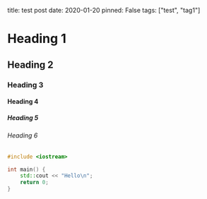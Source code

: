 title: test post
date: 2020-01-20
pinned: False
tags: ["test", "tag1"]

# Heading 1

## Heading 2

### Heading 3

#### Heading 4

##### Heading 5

###### Heading 6

```cpp
#include <iostream>

int main() {
    std::cout << "Hello\n";
    return 0;
}
```